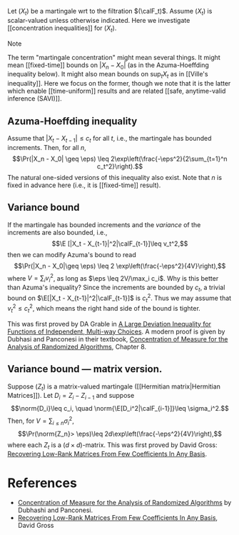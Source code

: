 
Let $(X_t)$ be a martingale wrt to the filtration $(\calF_t)$. Assume $(X_t)$ is scalar-valued unless otherwise indicated. Here we investigate [[concentration inequalities]] for $(X_t)$. 

> [!note]
The term "martingale concentration" might mean several things. It might mean [[fixed-time]] bounds on $|X_n - X_0|$ (as in the Azuma-Hoeffding inequality below). It might also mean bounds on $\sup_t X_t$ as in [[Ville's inequality]]. Here we focus on the former, though we note that it is the latter which enable [[time-uniform]] results and are related [[safe, anytime-valid inference (SAVI)]]. 

## Azuma-Hoeffding inequality 

Assume that $|X_t - X_{t-1}|\leq c_t$ for all $t$, i.e., the martingale has bounded increments. Then, for all $n$, 
$$\Pr(|X_n - X_0| \geq \eps) \leq 2\exp\left(\frac{-\eps^2}{2\sum_{t=1}^n c_t^2}\right).$$
The natural one-sided versions of this inequality also exist. Note that $n$ is fixed in advance here (i.e., it is [[fixed-time]] result). 

## Variance bound 

If the martingale has bounded increments and the _variance_ of the increments are also bounded, i.e., 
$$\E [|X_t - X_{t-1}|^2|\calF_{t-1}]\leq v_t^2,$$
then we can modify Azuma's bound to read 
$$\Pr(|X_n - X_0|\geq \eps) \leq 2 \exp\left(\frac{-\eps^2}{4V}\right),$$
where $V = \sum_i v_i^2$, as long as $\eps \leq 2V/\max_i c_i$.  Why is this better than Azuma's inequality? Since the increments are bounded by $c_t$, a trivial bound on $\E[|X_t - X_{t-1}|^2|\calF_{t-1}]$ is $c_t^2$. Thus we may assume that $v_t^2\leq c_t^2$, which means the right hand side of the bound is tighter. 

This was first proved by DA Grable in [A Large Deviation Inequality for Functions of Independent, Multi-way Choices](https://citeseerx.ist.psu.edu/document?repid=rep1&type=pdf&doi=3b7858b4475d8027cf49c8afbaac34b4229731fb). A modern proof is given by Dubhasi and Panconesi in their textbook, [Concentration of Measure for the Analysis of Randomized Algorithms](http://wwwusers.di.uniroma1.it/~ale/Corsi/AlgoPro/monograph.pdf), Chapter 8. 

## Variance bound —  matrix version. 

Suppose $(Z_t)$ is a matrix-valued martingale ([[Hermitian matrix|Hermitian Matrices]]). Let $D_i = Z_i - Z_{i-1}$ and suppose 
$$\norm{D_i}\leq c_i, \quad \norm{\E[D_i^2|\calF_{i-1}]}\leq \sigma_i^2.$$
Then, for $V = \sum_{i\leq n} \sigma_i^2$, 
$$\Pr(\norm{Z_n}> \eps)\leq 2d\exp\left(\frac{-\eps^2}{4V}\right),$$
where each $Z_t$ is a $(d\times d)$-matrix. This was first proved by David Gross: [Recovering Low-Rank Matrices From Few Coefficients In Any Basis](https://www.math.ucdavis.edu/~strohmer/courses/270/lowrank_Gross.pdf). 


# References
- [Concentration of Measure for the Analysis of Randomized Algorithms](http://wwwusers.di.uniroma1.it/~ale/Corsi/AlgoPro/monograph.pdf) by Dubhashi and Panconesi. 
- [Recovering Low-Rank Matrices From Few Coefficients In Any Basis](https://www.math.ucdavis.edu/~strohmer/courses/270/lowrank_Gross.pdf), David Gross 

